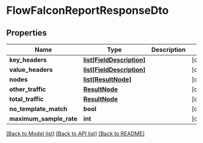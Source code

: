 # FlowFalconReportResponseDto

## Properties
Name | Type | Description | Notes
------------ | ------------- | ------------- | -------------
**key_headers** | [**list[FieldDescription]**](FieldDescription.md) |  | [optional] 
**value_headers** | [**list[FieldDescription]**](FieldDescription.md) |  | [optional] 
**nodes** | [**list[ResultNode]**](ResultNode.md) |  | [optional] 
**other_traffic** | [**ResultNode**](ResultNode.md) |  | [optional] 
**total_traffic** | [**ResultNode**](ResultNode.md) |  | [optional] 
**no_template_match** | **bool** |  | [optional] 
**maximum_sample_rate** | **int** |  | [optional] 

[[Back to Model list]](../README.md#documentation-for-models) [[Back to API list]](../README.md#documentation-for-api-endpoints) [[Back to README]](../README.md)

